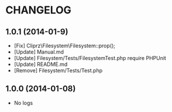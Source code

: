# CHANGELOG

## 1.0.1 (2014-01-9)
* [Fix] Cliprz\Filesystem\Filesystem::prop();
* [Update] Manual.md
* [Update] Filesystem/Tests/FilesystemTest.php require PHPUnit
* [Update] README.md
* [Remove] Filesystem/Tests/Test.php

## 1.0.0 (2014-01-08)
* No logs
